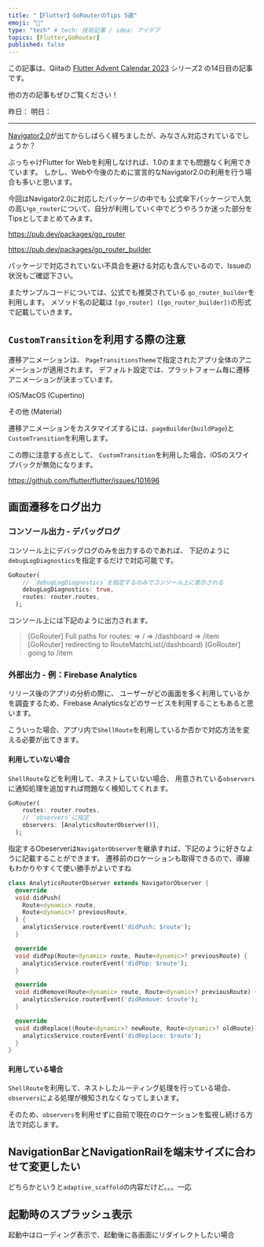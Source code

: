 ```yaml
---
title: "【Flutter】GoRouterのTips 5選"
emoji: "💨"
type: "tech" # tech: 技術記事 / idea: アイデア
topics: [Flutter,GoRouter]
published: false
---
```


この記事は、Qiitaの [Flutter Advent Calendar 2023](https://qiita.com/advent-calendar/2023/flutter) シリーズ2 の14日目の記事です。

他の方の記事もぜひご覧ください！

昨日：
明日：

---



[Navigator2.0](https://medium.com/flutter/learning-flutters-new-navigation-and-routing-system-7c9068155ade)が出てからしばらく経ちましたが、みなさん対応されているでしょうか？

ぶっちゃけFlutter for Webを利用しなければ、1.0のままでも問題なく利用できています。
しかし、Webや今後のために宣言的なNavigator2.0の利用を行う場合も多いと思います。

今回はNavigator2.0に対応したパッケージの中でも
公式傘下パッケージで人気の高い`go_router`について、自分が利用していく中でどうやろうか迷った部分をTipsとしてまとめてみます。

https://pub.dev/packages/go_router

https://pub.dev/packages/go_router_builder



パッケージで対応されていない不具合を避ける対応も含んでいるので、Issueの状況もご確認下さい。

またサンプルコードについては、公式でも推奨されている `go_router_builder`を利用します。
メソッド名の記載は `[go_router] ([go_router_builder])`の形式で記載していきます。

## `CustomTransition`を利用する際の注意

遷移アニメーションは、 `PageTransitionsTheme`で指定されたアプリ全体のアニメーションが適用されます。
デフォルト設定では、プラットフォーム毎に遷移アニメーションが決まっています。

iOS/MacOS (Cupertino)

その他 (Material)

遷移アニメーションをカスタマイズするには、`pageBuilder`(`buildPage`)と`CustomTransition`を利用します。

この際に注意する点として、
`CustomTransition`を利用した場合、iOSのスワイプバックが無効になります。

https://github.com/flutter/flutter/issues/101696



## 画面遷移をログ出力

### コンソール出力 - デバッグログ

コンソール上にデバッグログのみを出力するのであれば、
下記のように`debugLogDiagnostics`を指定するだけで対応可能です。

```dart
GoRouter(
    // `debugLogDiagnostics`を指定するのみでコンソール上に表示される
	debugLogDiagnostics: true,
    routes: router.routes,
  );
```

コンソール上には下記のように出力されます。

> [GoRouter] Full paths for routes:
>              => /
>              => /dashboard
>              => /item
> [GoRouter] redirecting to RouteMatchList(/dashboard)
> [GoRouter] going to /item

### 外部出力 - 例：Firebase Analytics

リリース後のアプリの分析の際に、
ユーザーがどの画面を多く利用しているかを調査するため、Firebase Analyticsなどのサービスを利用することもあると思います。

こういった場合、アプリ内で`ShellRoute`を利用しているか否かで対応方法を変える必要が出てきます。

#### 利用していない場合

`ShellRoute`などを利用して、ネストしていない場合、
用意されている`observers`に通知処理を追加すれば問題なく検知してくれます。

```dart
GoRouter(
    routes: router.routes,
    // `observers`に指定
    observers: [AnalyticsRouterObserver()],
  );
```

指定するObeserverは`NavigatorObserver`を継承すれば、下記のように好きなように記載することができます。
遷移前のロケーションも取得できるので、導線もわかりやすくて使い勝手がよいですね

```dart
class AnalyticsRouterObserver extends NavigatorObserver {
  @override
  void didPush(
    Route<dynamic> route,
    Route<dynamic>? previousRoute,
  ) {
    analyticsService.routerEvent('didPush: $route');
  }

  @override
  void didPop(Route<dynamic> route, Route<dynamic>? previousRoute) {
    analyticsService.routerEvent('didPop: $route');
  }

  @override
  void didRemove(Route<dynamic> route, Route<dynamic>? previousRoute) {
    analyticsService.routerEvent('didRemove: $route');
  }

  @override
  void didReplace({Route<dynamic>? newRoute, Route<dynamic>? oldRoute}) {
    analyticsService.routerEvent('didReplace: $route');
  }
}
```



#### 利用している場合

`ShellRoute`を利用して、ネストしたルーティング処理を行っている場合、
`observers`による処理が検知されなくなってしまいます。

そのため、`observers`を利用せずに自前で現在のロケーションを監視し続ける方法で対応します。



## NavigationBarとNavigationRailを端末サイズに合わせて変更したい

どちらかというと`adaptive_scaffold`の内容だけど。。。一応





## 起動時のスプラッシュ表示

起動中はローディング表示で、起動後に各画面にリダイレクトしたい場合
